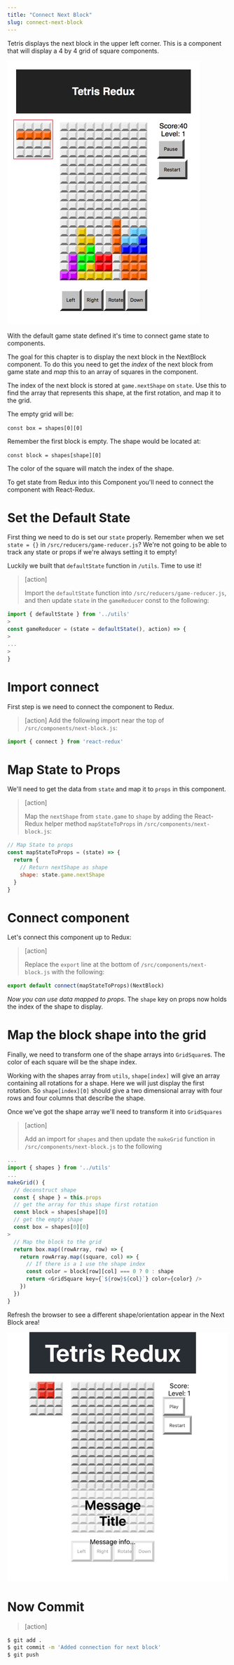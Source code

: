 ```yaml
---
title: "Connect Next Block"
slug: connect-next-block
---
```


Tetris displays the next block in the upper left corner.
This is a component that will display a 4 by 4 grid
of square components.

![next-block](assets/next-block.png)

With the default game state defined it's time to connect
game state to components.

The goal for this chapter is to display the next block in the NextBlock component. To do this you need to get the _index_ of the next block
from game state and _map_ this to an array of squares in
the component.

The index of the next block is stored at `game.nextShape`
on `state`. Use this to find the array that represents this
shape, at the first rotation, and map it to the grid.

The empty grid will be:

`const box = shapes[0][0]`

Remember the first block is empty. The shape would be
located at:

`const block = shapes[shape][0]`

The color of the square will match the index of the shape.

To get state from Redux into this Component you'll
need to connect the component with React-Redux.

# Set the Default State

First thing we need to do is set our `state` properly. Remember when we set `state = {}` in `/src/reducers/game-reducer.js`? We're not going to be able to track any state or props if we're always setting it to empty!

Luckily we built that `defaultState` function in `/utils`. Time to use it!

> [action]
>
> Import the `defaultState` function into `/src/reducers/game-reducer.js`, and then update `state` in the `gameReducer` const to the following:
>
```js
import { defaultState } from '../utils'
>
const gameReducer = (state = defaultState(), action) => {
>
...
>
}
```

# Import connect

First step is we need to connect the component to Redux.

> [action]
> Add the following import near the top of `/src/components/next-block.js`:
>
```js
import { connect } from 'react-redux'
```

# Map State to Props

We'll need to get the data from `state` and map it to `props` in this component.

> [action]
>
> Map the `nextShape` from `state.game` to `shape` by adding the React-Redux helper method `mapStateToProps` in `/src/components/next-block.js`:

```JavaScript
// Map State to props
const mapStateToProps = (state) => {
  return {
    // Return nextShape as shape
    shape: state.game.nextShape
  }
}
```

# Connect component

Let's connect this component up to Redux:

> [action]
>
> Replace the `export` line at the bottom of `/src/components/next-block.js` with the following:
>
```js
export default connect(mapStateToProps)(NextBlock)
```

_Now you can use data mapped to props_. The `shape` key on props now holds the index of the shape to display.

# Map the block shape into the grid

Finally, we need to transform one of the shape arrays into `GridSquare`s. The color of each square will be the shape index.

Working with the shapes array from `utils`, `shape[index]` will give an array containing all rotations for a shape. Here we will just display the first rotation. So `shape[index][0]` should give a two dimensional array with four rows and four columns that describe the shape.

Once we've got the shape array we'll need to transform it into `GridSquares`

> [action]
>
> Add an import for `shapes` and then update the `makeGrid` function in `/src/components/next-block.js` to the following
>
```JavaScript
...
import { shapes } from '../utils'
...
makeGrid() {
  // deconstruct shape
  const { shape } = this.props
  // get the array for this shape first rotation
  const block = shapes[shape][0]
  // get the empty shape
  const box = shapes[0][0]        
>
  // Map the block to the grid
  return box.map((rowArray, row) => {
    return rowArray.map((square, col) => {
      // If there is a 1 use the shape index
      const color = block[row][col] === 0 ? 0 : shape
      return <GridSquare key={`${row}${col}`} color={color} />
    })
  })
}
```

Refresh the browser to see a different shape/orientation appear in the Next Block area!

![random-next-block](assets/random-next-block.png)

# Now Commit

>[action]
>
```bash
$ git add .
$ git commit -m 'Added connection for next block'
$ git push
```
